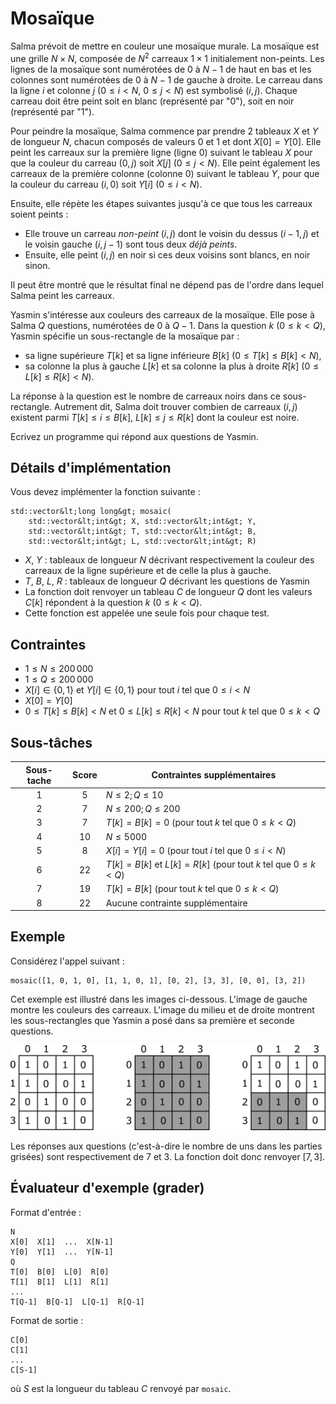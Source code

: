 # Mosaïque

Salma prévoit de mettre en couleur une mosaïque murale.
La mosaïque est une grille $N \times N$,
 composée de $N^2$ carreaux $1 \times 1$ initialement non-peints.
Les lignes de la mosaïque sont numérotées de $0$ à $N-1$ de haut en bas et les colonnes sont numérotées de $0$ à $N-1$ de gauche à droite.
Le carreau dans la ligne $i$ et colonne $j$ ($0 \leq i < N$, $0 \leq j < N$) est symbolisé $(i,j)$.
Chaque carreau doit être peint soit en blanc (représenté par "$0$"), soit en noir (représenté par "$1$").

Pour peindre la mosaïque, Salma commence par prendre 2 tableaux $X$ et $Y$ de longueur $N$, chacun composés de valeurs $0$ et $1$ et dont $X[0] = Y[0]$.
Elle peint les carreaux sur la première ligne (ligne $0$) suivant le tableau $X$ pour que la couleur du carreau $(0,j)$ soit $X[j]$ ($0 \leq j < N$). 
Elle peint également les carreaux de la première colonne (colonne $0$) suivant le tableau $Y$, pour que la couleur du carreau $(i,0)$ soit $Y[i]$ ($0 \leq i < N$).

Ensuite, elle répète les étapes suivantes jusqu'à ce que tous les carreaux soient peints :
* Elle trouve un carreau *non-peint* $(i,j)$ dont le voisin du dessus $(i-1, j)$ et le voisin gauche $(i, j-1)$
 sont tous deux *déjà peints*.
* Ensuite, elle peint $(i,j)$ en noir si ces deux voisins sont blancs, en noir sinon.

Il peut être montré que le résultat final ne dépend pas de l'ordre dans lequel Salma peint les carreaux.

Yasmin s'intéresse aux couleurs des carreaux de la mosaïque.
Elle pose à Salma $Q$ questions, numérotées de $0$ à $Q-1$.
Dans la question $k$ ($0 \leq k < Q$),
 Yasmin spécifie un sous-rectangle de la mosaïque par : 
 * sa ligne supérieure $T[k]$ et sa ligne inférieure $B[k]$ ($0 \leq T[k] \leq B[k] < N$),
 * sa colonne la plus à gauche $L[k]$ et sa colonne la plus à droite $R[k]$ ($0 \leq L[k] \leq R[k] < N$).

La réponse à la question est le nombre de carreaux noirs dans ce sous-rectangle.
Autrement dit, Salma doit trouver combien de carreaux $(i, j)$ existent parmi $T[k] \leq i \leq B[k]$, $L[k] \leq j \leq R[k]$ dont la couleur est noire.

Ecrivez un programme qui répond aux questions de Yasmin.

## Détails d'implémentation

Vous devez implémenter la fonction suivante :
```
std::vector&lt;long long&gt; mosaic(
	std::vector&lt;int&gt; X, std::vector&lt;int&gt; Y,
    std::vector&lt;int&gt; T, std::vector&lt;int&gt; B,
    std::vector&lt;int&gt; L, std::vector&lt;int&gt; R)
```

* $X$, $Y$ : tableaux de longueur $N$ décrivant respectivement la couleur des carreaux de la ligne supérieure et de celle la plus à gauche.
* $T$, $B$, $L$, $R$ : tableaux de longueur $Q$ décrivant les questions de Yasmin
* La fonction doit renvoyer un tableau $C$ de longueur $Q$ dont les valeurs $C[k]$ répondent à la question $k$ ($0 \leq k < Q$).
* Cette fonction est appelée une seule fois pour chaque test.

## Contraintes

* $1 \leq N \leq 200\,000$
* $1 \leq Q \leq 200\,000$
* $X[i] \in \{0, 1\}$ et $Y[i] \in \{0, 1\}$
 pour tout $i$ tel que $0 \leq i < N$
* $X[0] = Y[0]$
* $0 \leq T[k] \leq B[k] < N$ et $0 \leq L[k] \leq R[k] < N$
 pour tout $k$ tel que $0 \leq k < Q$

## Sous-tâches

| Sous-tache | Score  | Contraintes supplémentaires |
| :--------: | :----: | ---------------------- |
| 1       | $5$    | $N \leq 2; Q \leq 10$
| 2       | $7$    | $N \leq 200; Q \leq 200$
| 3       | $7$    | $T[k] = B[k] = 0$ (pour tout $k$ tel que $0 \leq k < Q$)
| 4       | $10$   | $N \leq 5000$
| 5       | $8$    | $X[i] = Y[i] = 0$ (pour tout $i$ tel que $0 \leq i < N$)
| 6       | $22$   | $T[k] = B[k]$ et $L[k] = R[k]$ (pour tout $k$ tel que $0 \leq k < Q$)
| 7       | $19$   | $T[k] = B[k]$ (pour tout $k$ tel que $0 \leq k < Q$)
| 8       | $22$   | Aucune contrainte supplémentaire

## Exemple

Considérez l'appel suivant :

```
mosaic([1, 0, 1, 0], [1, 1, 0, 1], [0, 2], [3, 3], [0, 0], [3, 2])
```

Cet exemple est illustré dans les images ci-dessous. L'image de gauche montre les couleurs des carreaux. L'image du milieu et de droite montrent les sous-rectangles que Yasmin a posé dans sa première et seconde questions.

![](example.png "550")

Les réponses aux questions (c'est-à-dire le nombre de uns dans les parties grisées) sont respectivement de 7 et 3. La fonction doit donc renvoyer $[7, 3]$.

## Évaluateur d'exemple (grader)

Format d'entrée :

```
N
X[0]  X[1]  ...  X[N-1]
Y[0]  Y[1]  ...  Y[N-1]
Q
T[0]  B[0]  L[0]  R[0]
T[1]  B[1]  L[1]  R[1]
...
T[Q-1]  B[Q-1]  L[Q-1]  R[Q-1]
```

Format de sortie :

```
C[0]
C[1]
...
C[S-1]
```

où $S$ est la longueur du tableau $C$ renvoyé par `mosaic`.
